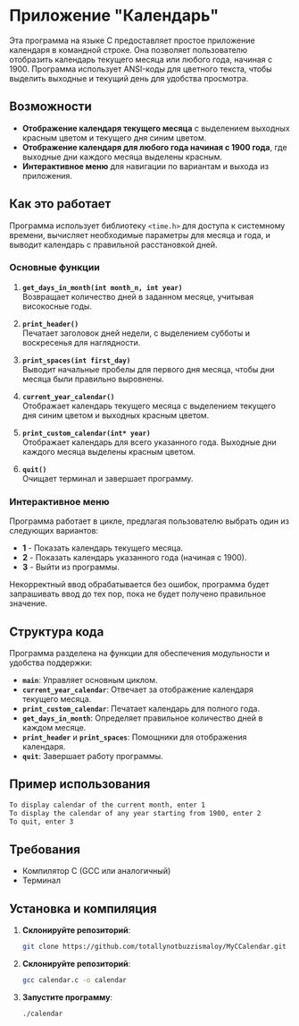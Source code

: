 # Приложение "Календарь"

Эта программа на языке C предоставляет простое приложение календаря в командной строке. Она позволяет пользователю отобразить календарь текущего месяца или любого года, начиная с 1900. Программа использует ANSI-коды для цветного текста, чтобы выделить выходные и текущий день для удобства просмотра.

## Возможности

- **Отображение календаря текущего месяца** с выделением выходных красным цветом и текущего дня синим цветом.
- **Отображение календаря для любого года начиная с 1900 года**, где выходные дни каждого месяца выделены красным.
- **Интерактивное меню** для навигации по вариантам и выхода из приложения.

## Как это работает

Программа использует библиотеку `<time.h>` для доступа к системному времени, вычисляет необходимые параметры для месяца и года, и выводит календарь с правильной расстановкой дней.

### Основные функции

1. **`get_days_in_month(int month_n, int year)`**  
   Возвращает количество дней в заданном месяце, учитывая високосные годы.

2. **`print_header()`**  
   Печатает заголовок дней недели, с выделением субботы и воскресенья для наглядности.

3. **`print_spaces(int first_day)`**  
   Выводит начальные пробелы для первого дня месяца, чтобы дни месяца были правильно выровнены.

4. **`current_year_calendar()`**  
   Отображает календарь текущего месяца с выделением текущего дня синим цветом и выходных красным цветом.

5. **`print_custom_calendar(int* year)`**  
   Отображает календарь для всего указанного года. Выходные дни каждого месяца выделены красным цветом.

6. **`quit()`**  
   Очищает терминал и завершает программу.

### Интерактивное меню

Программа работает в цикле, предлагая пользователю выбрать один из следующих вариантов:

- **1** - Показать календарь текущего месяца.
- **2** - Показать календарь указанного года (начиная с 1900).
- **3** - Выйти из программы.

Некорректный ввод обрабатывается без ошибок, программа будет запрашивать ввод до тех пор, пока не будет получено правильное значение.

## Структура кода

Программа разделена на функции для обеспечения модульности и удобства поддержки:

- **`main`**: Управляет основным циклом.
- **`current_year_calendar`**: Отвечает за отображение календаря текущего месяца.
- **`print_custom_calendar`**: Печатает календарь для полного года.
- **`get_days_in_month`**: Определяет правильное количество дней в каждом месяце.
- **`print_header`** и **`print_spaces`**: Помощники для отображения календаря.
- **`quit`**: Завершает работу программы.

## Пример использования

```bash
To display calendar of the current month, enter 1
To display the calendar of any year starting from 1900, enter 2
To quit, enter 3
```

## Требования

- Компилятор C (GCC или аналогичный)
- Терминал

## Установка и компиляция

1. **Склонируйте репозиторий**:
   ```bash
   git clone https://github.com/totallynotbuzzismaloy/MyCCalendar.git
	```
2. **Склонируйте репозиторий**:
   ```bash
   gcc calendar.c -o calendar
   ```
3. **Запустите программу**:
   ```bash
   ./calendar
   ```

